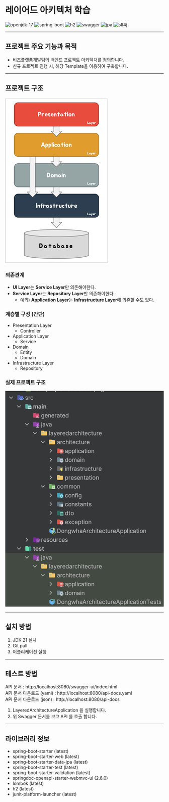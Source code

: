 # 레이어드 아키텍처 학습

<img src="https://img.shields.io/badge/openjdk_21-000000?style=for-the-badge&logo=openjdk&logoColor=white" alt="openjdk-17">
<img src="https://img.shields.io/badge/spring_boot-6DB33F?style=for-the-badge&logo=spring&logoColor=white" alt="spring-boot">
<img src="https://img.shields.io/badge/h2-4479A1?style=for-the-badge&logo=wikidata&logoColor=white" alt="h2">
<img src="https://img.shields.io/badge/swagger-85EA2D?style=for-the-badge&logo=swagger&logoColor=white" alt="swagger">
<img src="https://img.shields.io/badge/jpa-20336B?style=for-the-badge&logoColor=white" alt="jpa">
<img src="https://img.shields.io/badge/slf4j (with logback)-20336B?style=for-the-badge&logoColor=white" alt="slf4j">

---

## 프로젝트 주요 기능과 목적

- 비즈플랫폼개발팀의 백엔드 프로젝트 아키텍처를 정의합니다.
- 신규 프로젝트 진행 시, 해당 Template을 이용하여 구축합니다.

---

## 프로젝트 구조

![img.png](readme-image/layered-architecture.png)

### 의존관계

- **UI Layer**는 **Service Layer**만 의존해야한다.
- **Service Layer**는 **Repository Layer**만 의존해야한다.
    - 예외) **Application Layer**는 **Infrastructure Layer**에 의존할 수도 있다.

### 계층별 구성 (간단)

- Presentation Layer
    - Controller
- Application Layer
    - Service
- Domain
    - Entity
    - Domain
- Infrastructure Layer
    - Repository

### 실제 프로젝트 구조

![img.png](readme-image/dongwha-project-structure.png)

---

## 설치 방법

1. JDK 21 설치
2. Git pull
3. 어플리케이션 실행

---

## 테스트 방법

API 문서 : http://localhost:8080/swagger-ui/index.html  
API 문서 다운로드 (yaml) : http://localhost:8080/api-docs.yaml  
API 문서 다운로드 (json) : http://localhost:8080/api-docs

1. LayeredArchitectureApplication 을 실행합니다.
2. 위 Swagger 문서를 보고 API 를 호출 합니다.

---

## 라이브러리 정보

- spring-boot-starter (latest)
- spring-boot-starter-web (latest)
- spring-boot-starter-data-jpa (latest)
- spring-boot-starter-test (latest)
- spring-boot-starter-validation (latest)
- springdoc-openapi-starter-webmvc-ui (2.6.0)
- lombok (latest)
- h2 (latest)
- junit-platform-launcher (latest)
